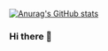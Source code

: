 [![Anurag's GitHub stats](https://github-readme-stats.vercel.app/api?username=JohnNashs)](https://github.com/anuraghazra/github-readme-stats)
### Hi there 👋

<!--
**JohnNashs/JohnNashs** is a ✨ _special_ ✨ repository because its `README.md` (this file) appears on your GitHub profile.

Here are some ideas to get you started:

- 🔭 I’m currently working on ...
- 🌱 I’m currently learning ...
- 👯 I’m looking to collaborate on ...
- 🤔 I’m looking for help with ...
- 💬 Ask me about ...
- 📫 How to reach me: ...
- 😄 Pronouns: ...
- ⚡ Fun fact: ...
-->
